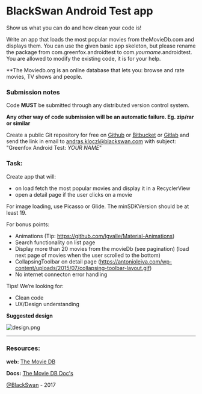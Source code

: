 # BlackSwan Android Test app

Show us what you can do and how clean your code is!

Write an app that loads the most popular movies from theMovieDb.com and displays them. You can use the given basic app skeleton, but please rename the package from com.greenfox.androidtest to com.*yourname*.androidtest. You are allowed to modify the existing code, it is for your help. 

**The Moviedb.org is an online database that lets you: browse and rate movies, TV shows and people.

### Submission notes

Code **MUST** be submitted through any distributed version control system.

**Any other way of code submission will be an automatic failure. Eg. zip/rar or similar** 
  
Create a public Git repository for free on [Github](https://github.com) or [Bitbucket](https://bitbucket.org) or [Gitlab](https://gitlab.com) and send the link in email to andras.kloczl@blackswan.com with subject: "Greenfox Android Test: *YOUR NAME*"

### Task:

Create app that will:

* on load fetch the most popular movies and display it in a RecyclerView
* open a detail page if the user clicks on a movie

For image loading, use Picasso or Glide. 
The minSDKVersion should be at least 19.

For bonus points:

* Animations (Tip: https://github.com/lgvalle/Material-Animations)
* Search functionality on list page
* Display more than 20 movies from the movieDb (see pagination) (load next page of movies when the user scrolled to the bottom)
* CollapsingToolbar on detail page (https://antonioleiva.com/wp-content/uploads/2015/07/collapsing-toolbar-layout.gif)
* No internet connecton error handling

Tips!
We’re looking for:

* Clean code
* UX/Design understanding

**Suggested design**

![design.png](https://bitbucket.org/repo/Lj5Lbn/images/3947208209-design.png)


---

### Resources:
**web:** [The Movie DB](https://www.themoviedb.org)

**Docs:** [The Movie DB Doc's](http://docs.themoviedb.apiary.io/)

[@BlackSwan](https://www.blackswan.com) - 2017